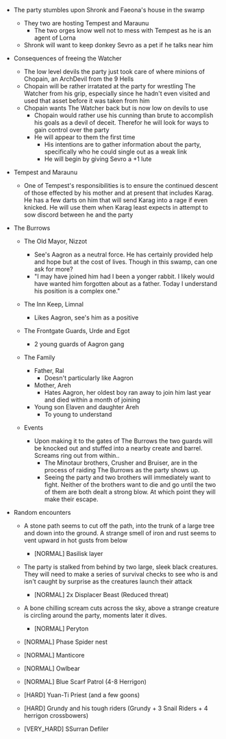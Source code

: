 - The party stumbles upon Shronk and Faeona's house in the swamp 
    - They two are hosting Tempest and Maraunu
        - The two orges know well not to mess with Tempest as he is an agent of Lorna
    - Shronk will want to keep donkey Sevro as a pet if he talks near him

- Consequences of freeing the Watcher
    - The low level devils the party just took care of where minions of Chopain, an ArchDevil from the 9 Hells
    - Chopain will be rather irratated at the party for wrestling The Watcher from his grip, especially since he hadn't even visited and used that asset before it was taken from him
    - Chopain wants The Watcher back but is now low on devils to use
        - Chopain would rather use his cunning than brute to accomplish his goals as a devil of deceit. Therefor he will look for ways to gain control over the party
        - He will appear to them the first time
            - His intentions are to gather information about the party, specifically who he could single out as a weak link
            - He will begin by giving Sevro a +1 lute

- Tempest and Maraunu
    - One of Tempest's responsibilities is to ensure the continued descent of those effected by his mother and at present that includes Karag. He has a few darts on him that will send Karag into a rage if even knicked. He will use them when Karag least expects in attempt to sow discord between he and the party




- The Burrows
    - The Old Mayor, Nizzot
        - See's Aagron as a neutral force. He has certainly provided help and hope but at the cost of lives. Though in this swamp, can one ask for more?
        - "I may have joined him had I been a yonger rabbit. I likely would have wanted him forgotten about as a father. Today I understand his position is a complex one."
    - The Inn Keep, Limnal
        - Likes Aagron, see's him as a positive
    - The Frontgate Guards, Urde and Egot
        - 2 young guards of Aagron gang
    - The Family
        - Father, Ral
            - Doesn't particularly like Aagron
        - Mother, Areh
            - Hates Aagron, her oldest boy ran away to join him last year and died within a month of joining
        - Young son Elaven and daughter Areh
            - To young to understand

    - Events
        - Upon making it to the gates of The Burrows the two guards will be knocked out and stuffed into a nearby create and barrel. Screams ring out from within..
            - The Minotaur brothers, Crusher and Bruiser, are in the process of raiding The Burrows as the party shows up.
            - Seeing the party and two brothers will immediately want to fight. Neither of the brothers want to die and go until the two of them are both dealt a strong blow. At which point they will make their escape.





- Random encounters
    - A stone path seems to cut off the path, into the trunk of a large tree and down into the ground. A strange smell of iron and rust seems to vent upward in hot gusts from below
        - [NORMAL] Basilisk layer
    
    - The party is stalked from behind by two large, sleek black creatures. They will need to make a series of survival checks to see who is and isn't caught by surprise as the creatures launch their attack
        - [NORMAL] 2x Displacer Beast (Reduced threat)
    
    - A bone chilling scream cuts across the sky, above a strange creature is circling around the party, moments later it dives.
        - [NORMAL] Peryton

    - [NORMAL] Phase Spider nest
    - [NORMAL] Manticore
    - [NORMAL] Owlbear
    - [NORMAL] Blue Scarf Patrol (4-8 Herrigon)
    - [HARD] Yuan-Ti Priest (and a few goons)
    - [HARD] Grundy and his tough riders (Grundy + 3 Snail Riders + 4 herrigon crossbowers)
    - [VERY_HARD] SSurran Defiler
